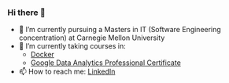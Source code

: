 ### Hi there 👋
- 🔭 I’m currently pursuing a Masters in IT (Software Engineering concentration) at Carnegie Mellon University
- 🌱 I’m currently taking courses in: 
    - [Docker](https://www.coursera.org/learn/docker-for-the-absolute-beginner)
    - [Google Data Analytics Professional Certificate](https://www.coursera.org/professional-certificates/google-data-analytics) 
- 📫 How to reach me: [LinkedIn](https://www.linkedin.com/in/jerry-auvagha/)

<!--
**auvagha-jb/auvagha-jb** is a ✨ _special_ ✨ repository because its `README.md` (this file) appears on your GitHub profile.

Here are some ideas to get you started:


- 👯 I’m looking to collaborate on ...
- 🤔 I’m looking for help with ...
- 💬 Ask me about ...
- 😄 Pronouns: ...
- ⚡ Fun fact: ...
-->
